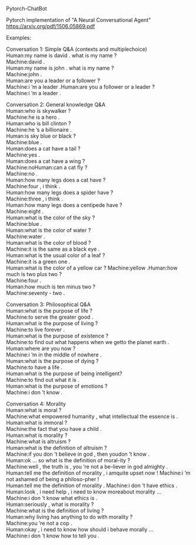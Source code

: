 Pytorch-ChatBot

Pytorch implementation of "A Neural Conversational Agent" https://arxiv.org/pdf/1506.05869.pdf

Examples:  


Conversation  1:      Simple  Q&A  (contexts  and  multiplechoice)  
Human:my name is david . what is my name ?  
Machine:david .  
Human:my name is john . what is my name ?  
Machine:john .  
Human:are you a leader or a follower ?   
Machine:i ’m a leader .Human:are you a follower or a leader ?  
Machine:i ’m a leader .  
  
Conversation 2:   General knowledge Q&A  
Human:who is skywalker ?  
Machine:he is a hero .  
Human:who is bill clinton ?  
Machine:he ’s a billionaire .  
Human:is sky blue or black ?  
Machine:blue .  
Human:does a cat have a tail ?  
Machine:yes .  
Human:does a cat have a wing ?  
Machine:noHuman:can a cat fly ?  
Machine:no .  
Human:how many legs does a cat have ?  
Machine:four , i think .  
Human:how many legs does a spider have ?  
Machine:three , i think .  
Human:how many legs does a centipede have ?  
Machine:eight .  
Human:what is the color of the sky ?  
Machine:blue .  
Human:what is the color of water ?  
Machine:water .  
Human:what is the color of blood ?  
Machine:it is the same as a black eye .  
Human:what is the usual color of a leaf ?  
Machine:it is a green one .  
Human:what is the color of a yellow car ? 
Machine:yellow .Human:how much is two plus two ?  
Machine:four .  
Human:how much is ten minus two ?  
Machine:seventy - two .  

Conversation 3: Philosophical Q&A  
Human:what is the purpose of life ?  
Machine:to serve the greater good .  
Human:what is the purpose of living ?  
Machine:to live forever .  
Human:what is the purpose of existence ?  
Machine:to find out what happens when we getto the planet earth .  
Human:where are you now ?  
Machine:i ’m in the middle of nowhere .  
Human:what is the purpose of dying ?  
Machine:to have a life .  
Human:what is the purpose of being intelligent?   
Machine:to find out what it is .  
Human:what is the purpose of emotions ?  
Machine:i don ’t know .  

Conversation 4: Morality  
Human:what is moral ?  
Machine:what empowered humanity , what intellectual the essence is .  
Human:what is immoral ?  
Machine:the fact that you have a child .  
Human:what is morality ?  
Machine:what is altruism ?  
Human:what is the definition of altruism ?  
Machine:if you don ’t believe in god , then youdon ’t know .  
Human:ok ... so what is the definition of moral-ity ?  
Machine:well , the truth is , you ’re not a be-liever in god almighty .  
Human:tell me the definition of morality , i amquite upset now ! 
Machine:i ’m not ashamed of being a philoso-pher !  
Human:tell me the definition of morality . 
Machine:i don ’t have ethics . 
Human:look , i need help , i need to know moreabout morality ...  
Machine:i don ’t know what ethics is .  
Human:seriously , what is morality ?  
Machine:what is the definition of living ?  
Human:why  living  has  anything  to  do  with morality ?  
Machine:you ’re not a cop .  
Human:okay , i need to know how should i behave morally ...  
Machine:i don ’t know how to tell you .  